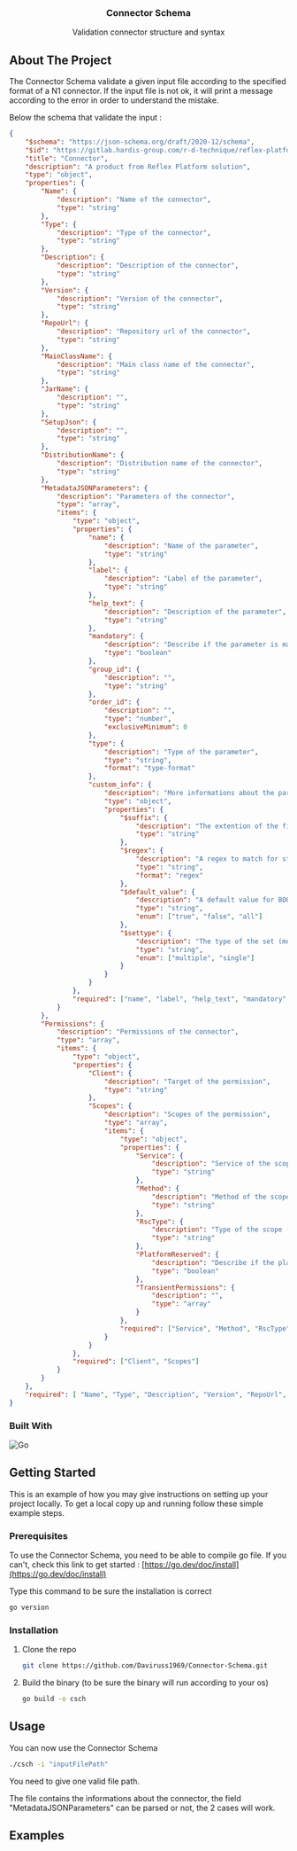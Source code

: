 <!-- PROJECT LOGO -->
<br />
<div align="center">
  <h3 align="center">Connector Schema</h3>

  <p align="center">
    Validation connector structure and syntax
  </p>
</div>

<!-- ABOUT THE PROJECT -->
## About The Project

The Connector Schema validate a given input file according to the specified format of a N1 connector. If the input file is not ok, it will print a message according to the error in order to understand the mistake.

Below the schema that validate the input :

```json
{
    "$schema": "https://json-schema.org/draft/2020-12/schema",
    "$id": "https://gitlab.hardis-group.com/r-d-technique/reflex-platform/deployment/platform-setup/-/raw/develop/100.upgrade-release/connectors/connector-RFX-latest.json?ref_type=heads",
    "title": "Connector",
    "description": "A product from Reflex Platform solution",
    "type": "object",
    "properties": {
        "Name": {
            "description": "Name of the connector",
            "type": "string"
        },
        "Type": {
            "description": "Type of the connector",
            "type": "string"
        },
        "Description": {
            "description": "Description of the connector",
            "type": "string"
        },
        "Version": {
            "description": "Version of the connector",
            "type": "string"
        },
        "RepoUrl": {
            "description": "Repository url of the connector",
            "type": "string"
        },
        "MainClassName": {
            "description": "Main class name of the connector",
            "type": "string"
        },
        "JarName": {
            "description": "",
            "type": "string"
        },
        "SetupJson": {
            "description": "",
            "type": "string"
        },
        "DistributionName": {
            "description": "Distribution name of the connector",
            "type": "string"
        },
        "MetadataJSONParameters": {
            "description": "Parameters of the connector",
            "type": "array",
            "items": {
                "type": "object",
                "properties": {
                    "name": {
                        "description": "Name of the parameter",
                        "type": "string"
                    },
                    "label": {
                        "description": "Label of the parameter",
                        "type": "string"
                    },
                    "help_text": {
                        "description": "Description of the parameter",
                        "type": "string"
                    },
                    "mandatory": {
                        "description": "Describe if the parameter is mandatory",
                        "type": "boolean"
                    },
                    "group_id": {
                        "description": "",
                        "type": "string"
                    },
                    "order_id": {
                        "description": "",
                        "type": "number",
                        "exclusiveMinimum": 0
                    },
                    "type": {
                        "description": "Type of the parameter",
                        "type": "string",
                        "format": "type-format"
                    },
                    "custom_info": {
                        "description": "More informations about the parameter",
                        "type": "object",
                        "properties": {
                            "$suffix": {
                                "description": "The extention of the file for FILE format",
                                "type": "string"
                            },
                            "$regex": {
                                "description": "A regex to match for string format",
                                "type": "string",
                                "format": "regex"
                            },
                            "$default_value": {
                                "description": "A default value for BOOLEAN or SET formats",
                                "type": "string",
                                "enum": ["true", "false", "all"]
                            },
                            "$settype": {
                                "description": "The type of the set (multiple or single)",
                                "type": "string",
                                "enum": ["multiple", "single"]
                            }
                        }
                    }
                },
                "required": ["name", "label", "help_text", "mandatory", "group_id", "order_id", "type"]
            }
        },
        "Permissions": {
            "description": "Permissions of the connector",
            "type": "array",
            "items": {
                "type": "object",
                "properties": {
                    "Client": {
                        "description": "Target of the permission",
                        "type": "string"
                    },
                    "Scopes": {
                        "description": "Scopes of the permission",
                        "type": "array",
                        "items": {
                            "type": "object",
                            "properties": {
                                "Service": {
                                    "description": "Service of the scope",
                                    "type": "string"
                                },
                                "Method": {
                                    "description": "Method of the scope",
                                    "type": "string"
                                },
                                "RscType": {
                                    "description": "Type of the scope (projet, orga, connection...)",
                                    "type": "string"
                                },
                                "PlatformReserved": {
                                    "description": "Describe if the platform is reserved",
                                    "type": "boolean"
                                },
                                "TransientPermissions": {
                                    "description": "",
                                    "type": "array"
                                }     
                            },
                            "required": ["Service", "Method", "RscType", "PlatformReserved", "TransientPermissions"]
                        }
                    }
                },
                "required": ["Client", "Scopes"]
            }
        }
    },
    "required": [ "Name", "Type", "Description", "Version", "RepoUrl", "MainClassName", "JarName", "SetupJson", "DistributionName", "MetadataJSONParameters"]
}
```

### Built With
![Go](https://img.shields.io/badge/go-%2300ADD8.svg?style=for-the-badge&logo=go&logoColor=white)


<!-- GETTING STARTED -->
## Getting Started

This is an example of how you may give instructions on setting up your project locally.
To get a local copy up and running follow these simple example steps.

### Prerequisites

To use the Connector Schema, you need to be able to compile go file. If you can't, check this link to get started : [https://go.dev/doc/install](https://go.dev/doc/install)

Type this command to be sure the installation is correct
  ```sh
  go version
  ```

### Installation


1. Clone the repo
   ```sh
   git clone https://github.com/Daviruss1969/Connector-Schema.git
   ```
2. Build the binary (to be sure the binary will run according to your os)
   ```sh
   go build -o csch
   ```


<!-- USAGE EXAMPLES -->
## Usage

You can now use the Connector Schema 
```sh
./csch -i "inputFilePath"
```

You need to give one valid file path.

The file contains the informations about the connector, the field "MetadataJSONParameters" can be parsed or not, the 2 cases will work.

## Examples
